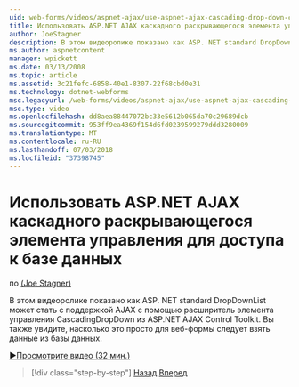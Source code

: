 ```yaml
---
uid: web-forms/videos/aspnet-ajax/use-aspnet-ajax-cascading-drop-down-control-to-access-a-database
title: Использовать ASP.NET AJAX каскадного раскрывающегося элемента управления для доступа к базе данных | Документация Майкрософт
author: JoeStagner
description: В этом видеоролике показано как ASP. NET standard DropDownList может стать с поддержкой AJAX с помощью расширитель элемента управления CascadingDropDown из элемент управления AJAX ASP.NET...
ms.author: aspnetcontent
manager: wpickett
ms.date: 03/13/2008
ms.topic: article
ms.assetid: 3c21fefc-6858-40e1-8307-22f68cbd0e31
ms.technology: dotnet-webforms
msc.legacyurl: /web-forms/videos/aspnet-ajax/use-aspnet-ajax-cascading-drop-down-control-to-access-a-database
msc.type: video
ms.openlocfilehash: dd8aea88447072bc33e5612b065da70c29689dcb
ms.sourcegitcommit: 953ff9ea4369f154d6fd0239599279ddd3280009
ms.translationtype: MT
ms.contentlocale: ru-RU
ms.lasthandoff: 07/03/2018
ms.locfileid: "37398745"
---
```

<a name="use-aspnet-ajax-cascading-drop-down-control-to-access-a-database"></a>Использовать ASP.NET AJAX каскадного раскрывающегося элемента управления для доступа к базе данных
====================
по [(Joe Stagner)](https://github.com/JoeStagner)

В этом видеоролике показано как ASP. NET standard DropDownList может стать с поддержкой AJAX с помощью расширитель элемента управления CascadingDropDown из ASP.NET AJAX Control Toolkit. Вы также увидите, насколько это просто для веб-формы следует взять данные из базы данных.

[&#9654;Просмотрите видео (32 мин.)](https://channel9.msdn.com/Blogs/ASP-NET-Site-Videos/use-aspnet-ajax-cascading-drop-down-control-to-access-a-database)

> [!div class="step-by-step"]
> [Назад](two-simple-techniques-for-triggering-updates-to-update-panels.md)
> [Вперед](implement-infinite-data-patterns-in-ajax.md)
